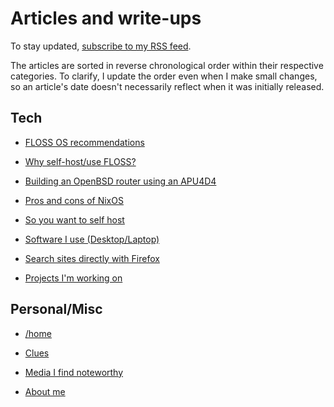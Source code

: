 # Articles and write-ups

To stay updated, [subscribe to my RSS feed](/rss.xml).

The articles are sorted in reverse chronological order within their
respective categories. To clarify, I update the order even when I make
small changes, so an article's date doesn't necessarily reflect when it was
initially released.

## Tech

- [FLOSS OS recommendations](/os.html "2020-10-23")

- [Why self-host/use FLOSS?](/why-self-host.html "2020-10-23")

- [Building an OpenBSD router using an APU4D4](/openbsd-router.html "2020-10-23")

- [Pros and cons of NixOS](/nixos.html "2020-10-19")

- [So you want to self host](/self-host-guide.html "2020-10-19")

- [Software I use (Desktop/Laptop)](/software.html "2020-10-17")

- [Search sites directly with Firefox](/direct-search-with-firefox.html "2020-10-06")

- [Projects I'm working on](/projects.html "2020-09-24")

## Personal/Misc

- [/home](/index.html "2020-10-23")

- [Clues](/clues.html "2020-10-21")

- [Media I find noteworthy](/media.html "2020-10-21")

- [About me](/about-me.html "2020-10-17")

